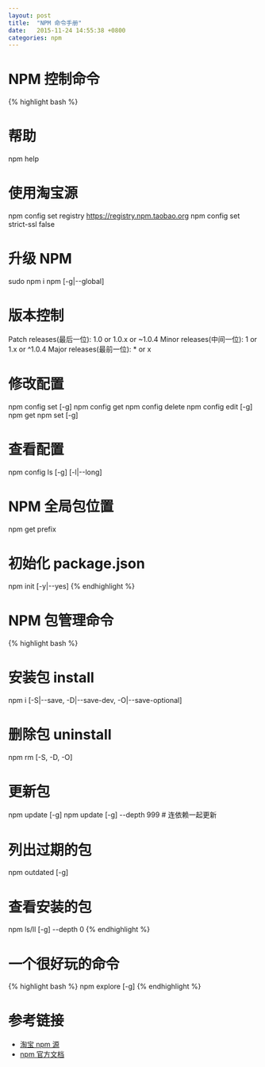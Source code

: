 ```yaml
---
layout: post
title:  "NPM 命令手册"
date:   2015-11-24 14:55:38 +0800
categories: npm
---
```


# NPM 控制命令

{% highlight bash %}
# 帮助
npm help <cmd>

# 使用淘宝源
npm config set registry https://registry.npm.taobao.org
npm config set strict-ssl false

# 升级 NPM
sudo npm i npm [-g|--global]

# 版本控制
Patch releases(最后一位): 1.0 or 1.0.x or ~1.0.4
Minor releases(中间一位): 1   or 1.x   or ^1.0.4
Major releases(最前一位): *   or x

# 修改配置
npm config set <key> <value> [-g]
npm config get <key>
npm config delete <key>
npm config edit [-g]
npm get <key>
npm set <key> <value> [-g]

# 查看配置
npm config ls [-g] [-l|--long]

# NPM 全局包位置
npm get prefix

# 初始化 package.json
npm init [-y|--yes]
{% endhighlight %}

# NPM 包管理命令

{% highlight bash %}

# 安装包 install
npm i <pkg> [-S|--save, -D|--save-dev, -O|--save-optional]

# 删除包 uninstall
npm rm <pkg> [-S, -D, -O]

# 更新包
npm update <pkg> [-g]
npm update <pkg> [-g] --depth 999 # 连依赖一起更新

# 列出过期的包
npm outdated [-g]

# 查看安装的包
npm ls/ll [-g] --depth 0
{% endhighlight %}

# 一个很好玩的命令

{% highlight bash %}
npm explore <pkg> [-g]
{% endhighlight %}

# 参考链接
- [淘宝 npm 源](http://npm.taobao.org)
- [npm 官方文档](https://docs.npmjs.com/getting-started/what-is-npm)

